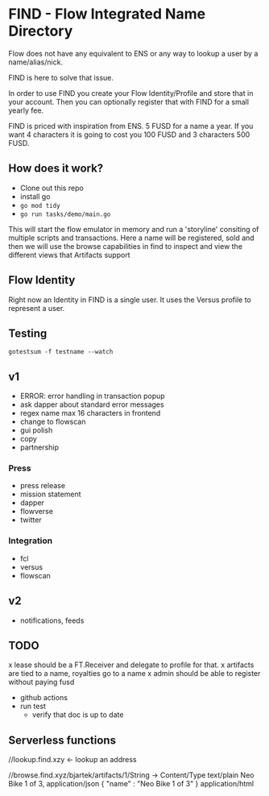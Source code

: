 # FIND - Flow Integrated Name Directory

Flow does not have any equivalent to ENS or any way to lookup a user by a name/alias/nick. 

FIND is here to solve that issue. 

In order to use FIND you create your Flow Identity/Profile and store that in your account. Then you can optionally register that with FIND for a small yearly fee. 

FIND is priced with inspiration from ENS. 5 FUSD for a name a year. If you want 4 characters it is going to cost you 100 FUSD and 3 characters 500 FUSD.


## How does it work?
 - Clone out this repo
 - install go
 - `go mod tidy`
 - `go run tasks/demo/main.go`

This will start the flow emulator in memory and run a 'storyline' consiting of multiple scripts and transactions. Here a name will be registered, sold and then we will use the browse capabilities in find to inspect and view the different views that Artifacts support

## Flow Identity

Right now an Identity in FIND is a single user.  It uses the Versus profile to represent a user.


## Testing
  
 `gotestsum -f testname --watch`

## v1
 - ERROR: error handling in transaction popup
  - ask dapper about standard error messages 
 - regex name max 16 characters in frontend
 - change to flowscan
 - gui polish
 - copy
 - partnership

### Press
 - press release
 - mission statement
 - dapper
 - flowverse
 - twitter 

### Integration
 - fcl
 - versus
 - flowscan

## v2
 - notifications, feeds


## TODO

 x lease should be a FT.Receiver and delegate to profile for that. 
 x artifacts are tied to a name, royalties go to a name
 x admin should be able to register without paying fusd
  - github actions
  - run test
	- verify that doc is up to date


## Serverless functions
//lookup.find.xzy <- lookup an address

//browse.find.xyz/bjartek/artifacts/1/String -> Content/Type  text/plain    Neo Bike 1 of 3, application/json { "name" : "Neo Bike 1 of 3" } application/html
